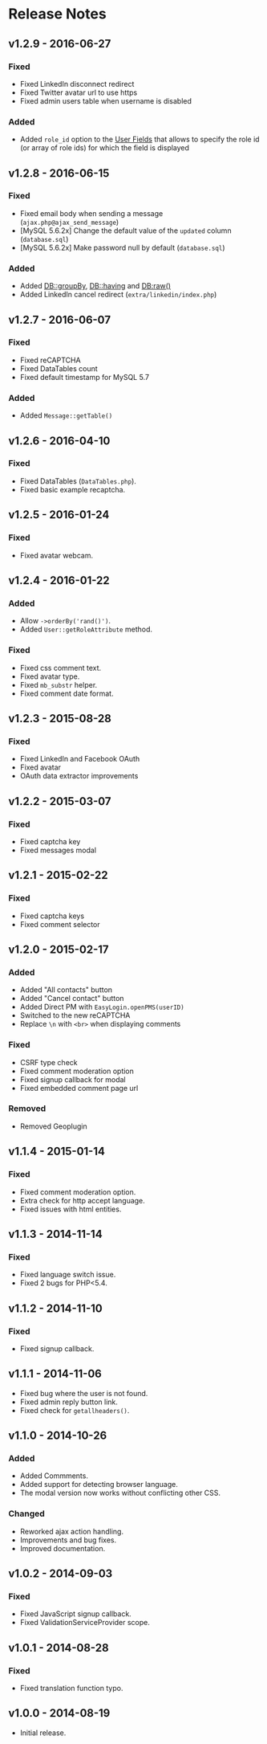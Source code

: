 # Release Notes

## v1.2.9 - 2016-06-27

### Fixed

- Fixed LinkedIn disconnect redirect
- Fixed Twitter avatar url to use https
- Fixed admin users table when username is disabled

### Added

- Added `role_id` option to the [User Fields](userfields.md) that allows to specify the role id (or array of role ids) for which the field is displayed

## v1.2.8 - 2016-06-15

### Fixed

- Fixed email body when sending a message (`ajax.php@ajax_send_message`)
- [MySQL 5.6.2x] Change the default value of the `updated` column (`database.sql`)
- [MySQL 5.6.2x] Make password null by default (`database.sql`)

### Added

- Added [DB::groupBy](queries.md#order-by,-group-by,-and-having), [DB::having](queries.md#order-by,-group-by,-and-having) and [DB:raw()](queries.md#raw-expressions)
- Added LinkedIn cancel redirect (`extra/linkedin/index.php`)

## v1.2.7 - 2016-06-07

### Fixed

- Fixed reCAPTCHA
- Fixed DataTables count
- Fixed default timestamp for MySQL 5.7

### Added

- Added `Message::getTable()`

## v1.2.6 - 2016-04-10

### Fixed

- Fixed DataTables (`DataTables.php`).
- Fixed basic example recaptcha.

## v1.2.5 - 2016-01-24

### Fixed

- Fixed avatar webcam.

## v1.2.4 - 2016-01-22

### Added

- Allow `->orderBy('rand()')`.
- Added `User::getRoleAttribute` method.

### Fixed

- Fixed css comment text.
- Fixed avatar type.
- Fixed `mb_substr` helper.
- Fixed comment date format.

## v1.2.3 - 2015-08-28

### Fixed

- Fixed LinkedIn and Facebook OAuth
- Fixed avatar
- OAuth data extractor improvements

## v1.2.2 - 2015-03-07

### Fixed

- Fixed captcha key
- Fixed messages modal

## v1.2.1 - 2015-02-22

### Fixed

- Fixed captcha keys
- Fixed comment selector
 
## v1.2.0 - 2015-02-17

### Added

- Added "All contacts" button
- Added "Cancel contact" button
- Added Direct PM with `EasyLogin.openPMS(userID)`
- Switched to the new reCAPTCHA
- Replace `\n` with `<br>` when displaying comments

### Fixed

- CSRF type check
- Fixed comment moderation option
- Fixed signup callback for modal
- Fixed embedded comment page url

### Removed

- Removed Geoplugin
 
## v1.1.4 - 2015-01-14

### Fixed

- Fixed comment moderation option.
- Extra check for http accept language.
- Fixed issues with html entities.

## v1.1.3 - 2014-11-14

### Fixed

- Fixed language switch issue.
- Fixed 2 bugs for PHP<5.4.
 
## v1.1.2 - 2014-11-10

### Fixed

- Fixed signup callback.

## v1.1.1 - 2014-11-06

- Fixed bug where the user is not found.
- Fixed admin reply button link.
- Fixed check for `getallheaders()`.
 
## v1.1.0 - 2014-10-26

### Added

- Added Commments.
- Added support for detecting browser language.
- The modal version now works without conflicting other CSS.

### Changed

- Reworked ajax action handling.
- Improvements and bug fixes.
- Improved documentation.
 
## v1.0.2 - 2014-09-03

### Fixed

- Fixed JavaScript signup callback.
- Fixed ValidationServiceProvider scope.
 
## v1.0.1 - 2014-08-28

### Fixed

- Fixed translation function typo.

## v1.0.0 - 2014-08-19

- Initial release.
